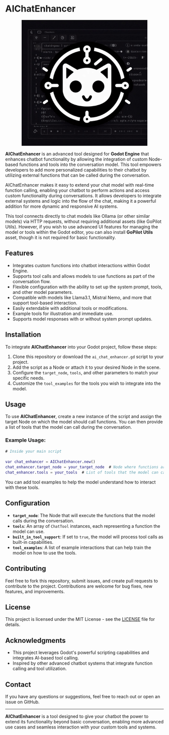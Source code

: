 # AIChatEnhancer

<div style="text-align: center;">
<img src="AI-Chat-Enhacer.png" alt="AI-Chat-Enhacer" width="400"/>
</div>


**AIChatEnhancer** is an advanced tool designed for **Godot Engine** that enhances chatbot functionality by allowing the integration of custom Node-based functions and tools into the conversation model. This tool empowers developers to add more personalized capabilities to their chatbot by utilizing external functions that can be called during the conversation.

AIChatEnhancer makes it easy to extend your chat model with real-time function calling, enabling your chatbot to perform actions and access custom functionality during conversations. It allows developers to integrate external systems and logic into the flow of the chat, making it a powerful addition for more dynamic and responsive AI systems.

This tool connects directly to chat models like Ollama (or other similar models) via HTTP requests, without requiring additional assets (like GoPilot Utils). However, if you wish to use advanced UI features for managing the model or tools within the Godot editor, you can also install **GoPilot Utils** asset, though it is not required for basic functionality.

## Features
- Integrates custom functions into chatbot interactions within Godot Engine.
- Supports tool calls and allows models to use functions as part of the conversation flow.
- Flexible configuration with the ability to set up the system prompt, tools, and other model parameters.
- Compatible with models like Llama3.1, Mistral Nemo, and more that support tool-based interaction.
- Easily extendable with additional tools or modifications.
- Example tools for illustration and immediate use.
- Supports model responses with or without system prompt updates.


## Installation

To integrate **AIChatEnhancer** into your Godot project, follow these steps:

1. Clone this repository or download the `ai_chat_enhancer.gd` script to your project.
2. Add the script as a Node or attach it to your desired Node in the scene.
3. Configure the `target_node`, `tools`, and other parameters to match your specific needs.
4. Customize the `tool_examples` for the tools you wish to integrate into the model.

## Usage

To use **AIChatEnhancer**, create a new instance of the script and assign the target Node on which the model should call functions. You can then provide a list of tools that the model can call during the conversation.

### Example Usage:

```gd
# Inside your main script

var chat_enhancer = AIChatEnhancer.new()
chat_enhancer.target_node = your_target_node  # Node where functions are executed
chat_enhancer.tools = your_tools  # List of tools that the model can call
```

You can add tool examples to help the model understand how to interact with these tools.

## Configuration

- **`target_node`**: The Node that will execute the functions that the model calls during the conversation.
- **`tools`**: An array of `ChatTool` instances, each representing a function the model can use.
- **`built_in_tool_support`**: If set to `true`, the model will process tool calls as built-in capabilities.
- **`tool_examples`**: A list of example interactions that can help train the model on how to use the tools.

## Contributing

Feel free to fork this repository, submit issues, and create pull requests to contribute to the project. Contributions are welcome for bug fixes, new features, and improvements.

## License

This project is licensed under the MIT License - see the [LICENSE](LICENSE) file for details.

## Acknowledgments

- This project leverages Godot's powerful scripting capabilities and integrates AI-based tool calling.
- Inspired by other advanced chatbot systems that integrate function calling and tool utilization.

## Contact

If you have any questions or suggestions, feel free to reach out or open an issue on GitHub.

---

**AIChatEnhancer** is a tool designed to give your chatbot the power to extend its functionality beyond basic conversation, enabling more advanced use cases and seamless interaction with your custom tools and systems.
